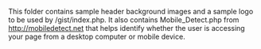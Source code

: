 This folder contains sample header background images and a sample logo to be used by /gist/index.php. It also contains Mobile_Detect.php from http://mobiledetect.net that helps identify whether the user is accessing your page from a desktop computer or mobile device.
